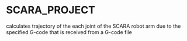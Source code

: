 # SCARA_PROJECT
calculates trajectory of the each joint of the SCARA robot arm due to the specified G-code that is received from a G-code file
